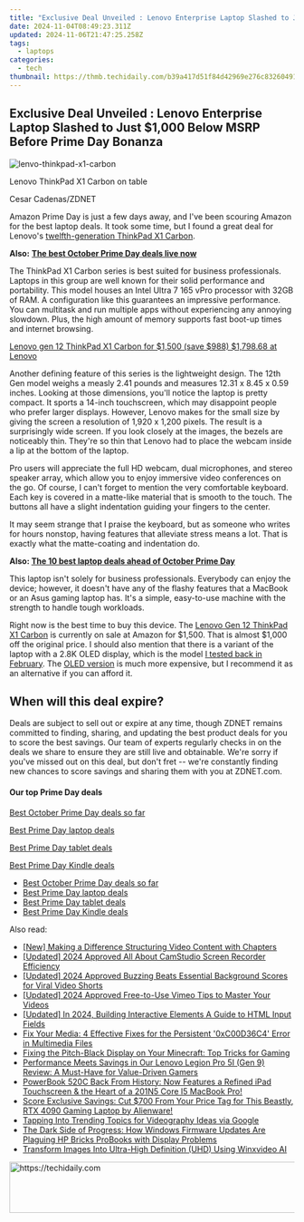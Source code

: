 ```yaml
---
title: "Exclusive Deal Unveiled : Lenovo Enterprise Laptop Slashed to Just $1,000 Below MSRP Before Prime Day Bonanza"
date: 2024-11-04T08:49:23.311Z
updated: 2024-11-06T21:47:25.258Z
tags:
  - laptops
categories:
  - tech
thumbnail: https://thmb.techidaily.com/b39a417d51f84d42969e276c8326049152a3ecf4c134364262ba197f0a84bb02.jpg
---
```


## Exclusive Deal Unveiled : Lenovo Enterprise Laptop Slashed to Just $1,000 Below MSRP Before Prime Day Bonanza

![lenvo-thinkpad-x1-carbon](https://www.zdnet.com/a/img/resize/dffb26437093a53e793741a9eaf6af1eebcb8a91/2024/02/23/2677fa4c-e558-4645-aaed-f02c4cc94d47/thinkpad-x1-carbon-gen-12-main.jpg?auto=webp&width=1280)

Lenovo ThinkPad X1 Carbon on table

Cesar Cadenas/ZDNET

Amazon Prime Day is just a few days away, and I've been scouring Amazon for the best laptop deals. It took some time, but I found a great deal for Lenovo's [twelfth-generation ThinkPad X1 Carbon](https://buy.geni.us/Proxy.ashx?TSID=368250&GR%5FURL=https%3A%2F%2Fwww.amazon.com%2FLenovo-ThinkPad-Processor-Touchscreen-Performance%2Fdp%2FB0D1D5J1J1%2F%3Ftag%3Dzd-buy-button-20%26ascsubtag%3D%5F%5FCOM%5FCLICK%5FID%5F%5F%7C3e9c2471-16db-4dc0-afc8-00356ec83478%7Cdtp&dtb=1).

**Also:** [**The best October Prime Day deals live now**](https://www.zdnet.com/article/best-early-october-prime-day-deals-2024/)

The ThinkPad X1 Carbon series is best suited for business professionals. Laptops in this group are well known for their solid performance and portability. This model houses an Intel Ultra 7 165 vPro processor with 32GB of RAM. A configuration like this guarantees an impressive performance. You can multitask and run multiple apps without experiencing any annoying slowdown. Plus, the high amount of memory supports fast boot-up times and internet browsing.

[Lenovo gen 12 ThinkPad X1 Carbon for $1,500 (save $988) $1,798.68 at Lenovo](https://shop-links.co/link/?url=https%3A%2F%2Flenovo.vzew.net%2Fc%2F159047%2F797408%2F3808%3Fprodsku%3D21KC000MUS%26u%3Dhttps%253A%252F%252Fwww.lenovo.com%252Fus%252Fen%252Fp%252Flaptops%252Fthinkpad%252Fthinkpadx1%252Fthinkpad-x1-carbon-gen-12-14-inch-intel%252F21kc000mus%26intsrc%3DCATF%5F5733&publisher%5Fslug=zdnet&article%5Fname=this%20lenovo%20business%20laptop%20is%20seeing%20a%20nearly%20%241%2C000%20discount%20on%20amazon%20ahead%20of%20october%20prime%20day&article%5Furl=https%3A%2F%2Fwww.zdnet.com%2Farticle%2Fthis-lenovo-business-laptop-is-seeing-a-nearly-1000-discount-on-amazon-ahead-of-october-prime-day%2F&exclusive=1&u1=zd-%5F%5FCOM%5FCLICK%5FID%5F%5F-dtp)

Another defining feature of this series is the lightweight design. The 12th Gen model weighs a measly 2.41 pounds and measures 12.31 x 8.45 x 0.59 inches. Looking at those dimensions, you'll notice the laptop is pretty compact. It sports a 14-inch touchscreen, which may disappoint people who prefer larger displays. However, Lenovo makes for the small size by giving the screen a resolution of 1,920 x 1,200 pixels. The result is a surprisingly wide screen. If you look closely at the images, the bezels are noticeably thin. They're so thin that Lenovo had to place the webcam inside a lip at the bottom of the laptop.

Pro users will appreciate the full HD webcam, dual microphones, and stereo speaker array, which allow you to enjoy immersive video conferences on the go. Of course, I can't forget to mention the very comfortable keyboard. Each key is covered in a matte-like material that is smooth to the touch. The buttons all have a slight indentation guiding your fingers to the center.

It may seem strange that I praise the keyboard, but as someone who writes for hours nonstop, having features that alleviate stress means a lot. That is exactly what the matte-coating and indentation do.

**Also: [The 10 best laptop deals ahead of October Prime Day](https://www.zdnet.com/article/best-early-prime-day-laptop-deals-2024/)**

This laptop isn't solely for business professionals. Everybody can enjoy the device; however, it doesn't have any of the flashy features that a MacBook or an Asus gaming laptop has. It's a simple, easy-to-use machine with the strength to handle tough workloads.

Right now is the best time to buy this device. The [Lenovo Gen 12 ThinkPad X1 Carbon](https://buy.geni.us/Proxy.ashx?TSID=368250&GR%5FURL=https%3A%2F%2Fwww.amazon.com%2FLenovo-ThinkPad-Processor-Touchscreen-Performance%2Fdp%2FB0D1D5J1J1%2F%3Ftag%3Dzd-buy-button-20%26ascsubtag%3D%5F%5FCOM%5FCLICK%5FID%5F%5F%7C3e9c2471-16db-4dc0-afc8-00356ec83478%7Cdtp&dtb=1) is currently on sale at Amazon for $1,500\. That is almost $1,000 off the original price. I should also mention that there is a variant of the laptop with a 2.8K OLED display, which is the model [I tested back in February](https://www.zdnet.com/article/the-thinkpad-i-recommend-for-hybrid-workers-is-not-lenovos-newest-model/). The [OLED version](https://buy.geni.us/Proxy.ashx?TSID=368250&GR%5FURL=https%3A%2F%2Fwww.amazon.com%2FLenovo-ThinkPad-Processor-Touchscreen-Performance%2Fdp%2FB0D5SNKGZ4%2F%3Ftag%3Dzd-buy-button-20%26ascsubtag%3D%5F%5FCOM%5FCLICK%5FID%5F%5F%7C3e9c2471-16db-4dc0-afc8-00356ec83478%7Cdtp&dtb=1) is much more expensive, but I recommend it as an alternative if you can afford it.

## When will this deal expire?

Deals are subject to sell out or expire at any time, though ZDNET remains committed to finding, sharing, and updating the best product deals for you to score the best savings. Our team of experts regularly checks in on the deals we share to ensure they are still live and obtainable. We're sorry if you've missed out on this deal, but don't fret -- we're constantly finding new chances to score savings and sharing them with you at ZDNET.com. 

#### Our top Prime Day deals

[Best October Prime Day deals so far](https://www.zdnet.com/article/best-amazon-prime-day-deals-2024-10-06/ "Best October Prime Day deals so far")

[Best Prime Day laptop deals](https://www.zdnet.com/article/best-prime-day-laptop-deals-2024/ "Best Prime Day laptop deals")

[Best Prime Day tablet deals](https://www.zdnet.com/article/best-prime-day-tablet-deals/ "Best Prime Day tablet deals")

[Best Prime Day Kindle deals](https://www.zdnet.com/article/best-prime-day-kindle-deals-2024/ "Best Prime Day Kindle deals")

* [Best October Prime Day deals so far](https://www.zdnet.com/article/best-amazon-prime-day-deals-2024-10-06/ "Best October Prime Day deals so far")
* [Best Prime Day laptop deals](https://www.zdnet.com/article/best-prime-day-laptop-deals-2024/ "Best Prime Day laptop deals")
* [Best Prime Day tablet deals](https://www.zdnet.com/article/best-prime-day-tablet-deals/ "Best Prime Day tablet deals")
* [Best Prime Day Kindle deals](https://www.zdnet.com/article/best-prime-day-kindle-deals-2024/ "Best Prime Day Kindle deals")

<ins class="adsbygoogle"
     style="display:block"
     data-ad-format="autorelaxed"
     data-ad-client="ca-pub-7571918770474297"
     data-ad-slot="1223367746"></ins>

<ins class="adsbygoogle"
     style="display:block"
     data-ad-client="ca-pub-7571918770474297"
     data-ad-slot="8358498916"
     data-ad-format="auto"
     data-full-width-responsive="true"></ins>

<span class="atpl-alsoreadstyle">Also read:</span>
<div><ul>
<li><a href="https://extra-approaches.techidaily.com/new-making-a-difference-structuring-video-content-with-chapters/"><u>[New] Making a Difference Structuring Video Content with Chapters</u></a></li>
<li><a href="https://screen-sharing-recording.techidaily.com/updated-2024-approved-all-about-camstudio-screen-recorder-efficiency/"><u>[Updated] 2024 Approved All About CamStudio Screen Recorder Efficiency</u></a></li>
<li><a href="https://facebook-video-footage.techidaily.com/updated-2024-approved-buzzing-beats-essential-background-scores-for-viral-video-shorts/"><u>[Updated] 2024 Approved Buzzing Beats Essential Background Scores for Viral Video Shorts</u></a></li>
<li><a href="https://vimeo-videos.techidaily.com/updated-2024-approved-free-to-use-vimeo-tips-to-master-your-videos/"><u>[Updated] 2024 Approved Free-to-Use Vimeo Tips to Master Your Videos</u></a></li>
<li><a href="https://twitter-videos.techidaily.com/updated-in-2024-building-interactive-elements-a-guide-to-html-input-fields/"><u>[Updated] In 2024, Building Interactive Elements A Guide to HTML Input Fields</u></a></li>
<li><a href="https://blog-min.techidaily.com/fix-your-media-4-effective-fixes-for-the-persistent-0xc00d36c4-error-in-multimedia-files/"><u>Fix Your Media: 4 Effective Fixes for the Persistent '0xC00D36C4' Error in Multimedia Files</u></a></li>
<li><a href="https://win-solutions.techidaily.com/fixing-the-pitch-black-display-on-your-minecraft-top-tricks-for-gaming/"><u>Fixing the Pitch-Black Display on Your Minecraft: Top Tricks for Gaming</u></a></li>
<li><a href="https://hardware-reviews.techidaily.com/performance-meets-savings-in-our-lenovo-legion-pro-5i-gen-9-review-a-must-have-for-value-driven-gamers/"><u>Performance Meets Savings in Our Lenovo Legion Pro 5I (Gen 9) Review: A Must-Have for Value-Driven Gamers</u></a></li>
<li><a href="https://hardware-reviews.techidaily.com/powerbook-520c-back-from-history-now-features-a-refined-ipad-touchscreen-and-the-heart-of-a-201n5-core-i5-macbook-pro/"><u>PowerBook 520C Back From History: Now Features a Refined iPad Touchscreen & the Heart of a 201N5 Core I5 MacBook Pro!</u></a></li>
<li><a href="https://hardware-reviews.techidaily.com/score-exclusive-savings-cut-700-from-your-price-tag-for-this-beastly-rtx-4090-gaming-laptop-by-alienware/"><u>Score Exclusive Savings: Cut $700 From Your Price Tag for This Beastly, RTX 4090 Gaming Laptop by Alienware!</u></a></li>
<li><a href="https://youtube-tips.techidaily.com/ng-into-trending-topics-for-videography-ideas-via-google/"><u>Tapping Into Trending Topics for Videography Ideas via Google</u></a></li>
<li><a href="https://hardware-reviews.techidaily.com/the-dark-side-of-progress-how-windows-firmware-updates-are-plaguing-hp-bricks-probooks-with-display-problems/"><u>The Dark Side of Progress: How Windows Firmware Updates Are Plaguing HP Bricks ProBooks with Display Problems</u></a></li>
<li><a href="https://tech-revival.techidaily.com/transform-images-into-ultra-high-definition-uhd-using-winxvideo-ai/"><u>Transform Images Into Ultra-High Definition (UHD) Using Winxvideo AI</u></a></li>
</ul></div>

<!-- affiliate ads begin -->
<a href="https://appsumo.8odi.net/c/5597632/2002018/7443" target="_top" id="2002018">
  <img src="//a.impactradius-go.com/display-ad/7443-2002018" border="0" alt="https://techidaily.com" width="728" height="90"/>
</a>
<img height="0" width="0" src="https://appsumo.8odi.net/i/5597632/2002018/7443" style="position:absolute;visibility:hidden;" border="0" />
<!-- affiliate ads end -->

